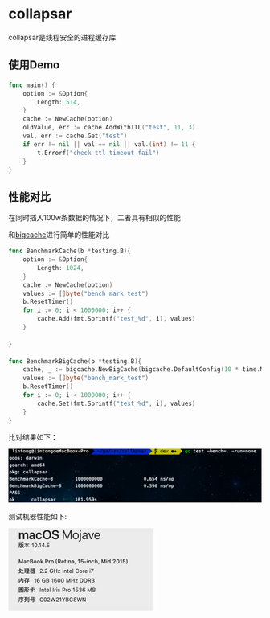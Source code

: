 # collapsar

collapsar是线程安全的进程缓存库

## 使用Demo
```go
func main() {
    option := &Option{
		Length: 514,
	}
	cache := NewCache(option)
	oldValue, err := cache.AddWithTTL("test", 11, 3)
	val, err := cache.Get("test")
	if err != nil || val == nil || val.(int) != 11 {
		t.Errorf("check ttl timeout fail")
	}
}
```


## 性能对比
在同时插入100w条数据的情况下，二者具有相似的性能

和[bigcache](https://github.com/allegro/bigcache)进行简单的性能对比
```go
func BenchmarkCache(b *testing.B){
	option := &Option{
		Length: 1024,
	}
	cache := NewCache(option)
	values := []byte("bench_mark_test")
	b.ResetTimer()
	for i := 0; i < 1000000; i++ {
		cache.Add(fmt.Sprintf("test_%d", i), values)
	}

}

func BenchmarkBigCache(b *testing.B){
	cache, _ := bigcache.NewBigCache(bigcache.DefaultConfig(10 * time.Minute))
	values := []byte("bench_mark_test")
	b.ResetTimer()
	for i := 0; i < 1000000; i++ {
		cache.Set(fmt.Sprintf("test_%d", i), values)
	}
}

```
比对结果如下：

![结果](./Xnip2020-08-14_21-42-20.jpg)

测试机器性能如下: 

![机器性能](./Xnip2020-08-14_21-43-34.jpg)